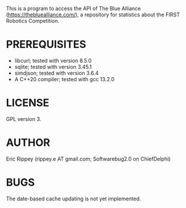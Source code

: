 This is a program to access the API of The Blue Alliance (https://thebluealliance.com/), a repository for statistics about the FIRST Robotics Competition.  

# PREREQUISITES
  * libcurl; tested with version 8.5.0
  * sqlite; tested with version 3.45.1
  * simdjson; tested with version 3.6.4
  * A C++20 compiler; tested with gcc 13.2.0

# LICENSE
GPL version 3.

# AUTHOR
Eric Rippey (rippey.e AT gmail.com; Softwarebug2.0 on ChiefDelphi)

# BUGS
The date-based cache updating is not yet implemented.
